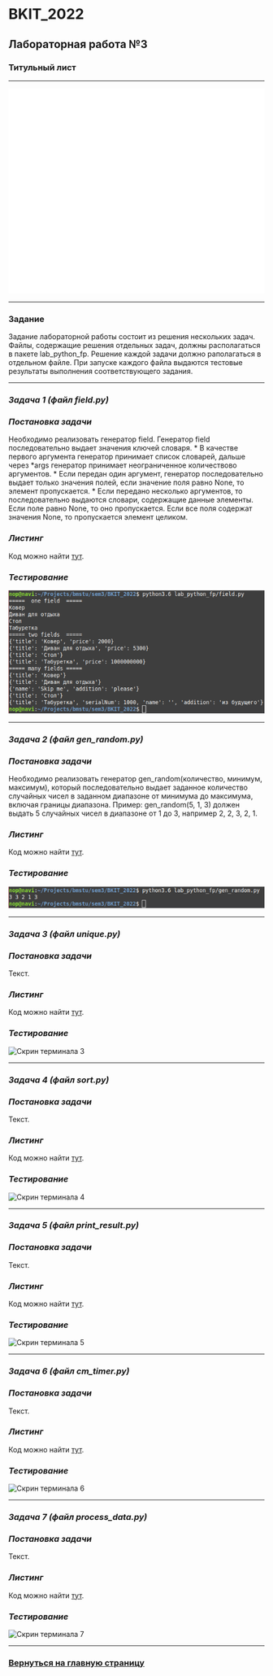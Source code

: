 # BKIT_2022
## Лабораторная работа №3
### Титульный лист
---
![titlePage](titlePage/titlePage.svg)

---
### Задание
Задание лабораторной работы состоит из решения нескольких задач.
Файлы, содержащие решения отдельных задач, должны располагаться в пакете lab_python_fp. Решение каждой задачи должно раполагаться в отдельном файле.
При запуске каждого файла выдаются тестовые результаты выполнения соответствующего задания.

---
### *Задача 1 (файл field.py)*
### *Постановка задачи*
Необходимо реализовать генератор field. Генератор field последовательно выдает значения ключей словаря.
	* В качестве первого аргумента генератор принимает список словарей, дальше через \*args генератор принимает неограниченное количествово аргументов.
	* Если передан один аргумент, генератор последовательно выдает только значения полей, если значение поля равно None, то элемент пропускается.
	* Если передано несколько аргументов, то последовательно выдаются словари, содержащие данные элементы. Если поле равно None, то оно пропускается. Если все поля содержат значения None, то пропускается элемент целиком.
### *Листинг*
Код можно найти [тут](/lab_python_fp/field.py).
### *Тестирование*
![Скрин терминала 1](/images/screen1.png)

---
### *Задача 2 (файл gen_random.py)*
### *Постановка задачи*
Необходимо реализовать генератор gen_random(количество, минимум, максимум), который последовательно выдает заданное количество случайных чисел в заданном диапазоне от минимума до максимума, включая границы диапазона. Пример:
gen_random(5, 1, 3) должен выдать 5 случайных чисел в диапазоне от 1 до 3, например 2, 2, 3, 2, 1.
### *Листинг*
Код можно найти [тут](/lab_python_fp/gen_random.py).
### *Тестирование*
![Скрин терминала 2](/images/screen2.png)

---
### *Задача 3 (файл unique.py)*
### *Постановка задачи*
Текст.
### *Листинг*
Код можно найти [тут](/lab_python_fp/unique.py).
### *Тестирование*
![Скрин терминала 3](/images/screen3.png)

---
### *Задача 4 (файл sort.py)*
### *Постановка задачи*
Текст.
### *Листинг*
Код можно найти [тут](/lab_python_fp/sort.py).
### *Тестирование*
![Скрин терминала 4](/images/screen4.png)

---
### *Задача 5 (файл print_result.py)*
### *Постановка задачи*
Текст.
### *Листинг*
Код можно найти [тут](/lab_python_fp/print_result.py).
### *Тестирование*
![Скрин терминала 5](/images/screen5.png)

---
### *Задача 6 (файл cm_timer.py)*
### *Постановка задачи*
Текст.
### *Листинг*
Код можно найти [тут](/lab_python_fp/cm_timer.py).
### *Тестирование*
![Скрин терминала 6](/images/screen6.png)

---
### *Задача 7 (файл process_data.py)*
### *Постановка задачи*
Текст.
### *Листинг*
Код можно найти [тут](/lab_python_fp/process_data.py).
### *Тестирование*
![Скрин терминала 7](/images/screen7.png)

---
### [Вернуться на главную страницу](https://github.com/NikolayB800H/BKIT_2022)